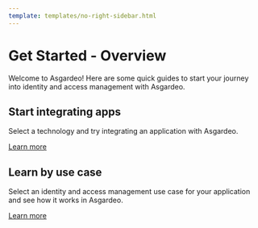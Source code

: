 ```yaml
---
template: templates/no-right-sidebar.html
---
```


# Get Started - Overview
Welcome to Asgardeo!  Here are some quick guides to start your journey into identity and access management with Asgardeo.

## Start integrating apps
Select a technology and try integrating an application with Asgardeo.

[Learn more]({{base_path}}/get-started/start-integrating-apps/)

## Learn by use case
Select an identity and access management use case for your application and see how it works in Asgardeo.

[Learn more]({{base_path}}/get-started/asgardeo-use-cases/)
